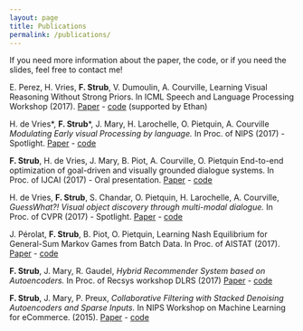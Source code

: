```yaml
---
layout: page
title: Publications
permalink: /publications/
---
```


If you need more information about the paper, the code, or if you need the slides, feel free to contact me!

E. Perez, H. Vries, **F. Strub**, V. Dumoulin, A. Courville,
Learning Visual Reasoning Without Strong Priors.
In ICML Speech and Language Processing Workshop (2017).
[Paper](https://arxiv.org/abs/1707.03017) - [code](https://github.com/ethanjperez/film) (supported by Ethan)

H. de Vries&ast;, **F. Strub**&ast;, J. Mary, H. Larochelle, O. Pietquin, A. Courville
*Modulating Early visual Processing by language.*
In Proc. of NIPS (2017) - Spotlight.
[Paper](https://arxiv.org/abs/1707.00683) - [code](https://github.com/GuessWhatGame)

**F. Strub**, H. de Vries, J. Mary, B. Piot, A. Courville, O. Pietquin
End-to-end optimization of goal-driven and visually grounded dialogue systems.
In Proc. of IJCAI (2017) - Oral presentation.
[Paper](https://arxiv.org/abs/1703.05423) - [code](https://github.com/GuessWhatGame/guesswhat)

H. de Vries, **F. Strub**, S. Chandar, O. Pietquin, H. Larochelle, A. Courville,
*GuessWhat?! Visual object discovery through multi-modal dialogue.*
In Proc. of CVPR (2017) - Spotlight.
[Paper](https://arxiv.org/abs/1611.08481) - [code](https://github.com/GuessWhatGame/guesswhat)


J. Pérolat, **F. Strub**, B. Piot, O. Pietquin,
Learning Nash Equilibrium for General-Sum Markov Games from Batch Data.
In Proc. of AISTAT (2017).
[Paper](https://arxiv.org/abs/1606.08718) - [code](https://github.com/fstrub95/nashnetwork)

**F. Strub**, J. Mary, R. Gaudel, 
*Hybrid Recommender System based on Autoencoders.*
In Proc. of Recsys workshop DLRS (2017)
[Paper](https://arxiv.org/abs/1606.07659) - [code](https://github.com/fstrub95/Autoencoders_cf)

**F. Strub**, J. Mary, P. Preux, 
*Collaborative Filtering with Stacked Denoising Autoencoders and Sparse Inputs.*
In NIPS Workshop on Machine Learning for eCommerce. (2015).
[Paper](https://hal.archives-ouvertes.fr/hal-01256422/document) - [code](https://github.com/fstrub95/Autoencoders_cf)

